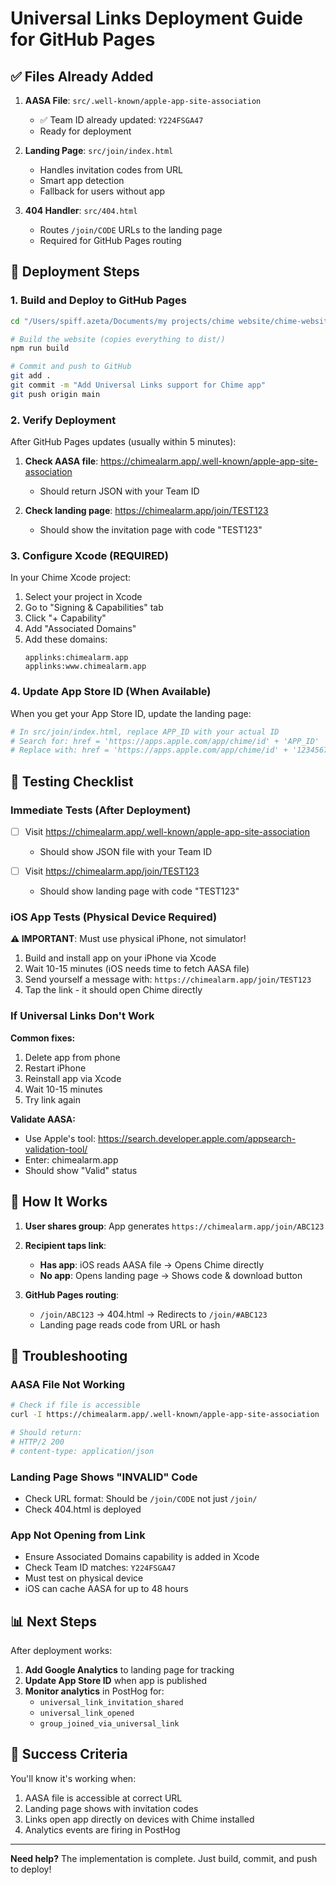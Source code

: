 # Universal Links Deployment Guide for GitHub Pages

## ✅ Files Already Added 

1. **AASA File**: `src/.well-known/apple-app-site-association`
   - ✅ Team ID already updated: `Y224FSGA47`
   - Ready for deployment

2. **Landing Page**: `src/join/index.html`
   - Handles invitation codes from URL
   - Smart app detection
   - Fallback for users without app

3. **404 Handler**: `src/404.html`
   - Routes `/join/CODE` URLs to the landing page
   - Required for GitHub Pages routing

## 🚀 Deployment Steps

### 1. Build and Deploy to GitHub Pages

```bash
cd "/Users/spiff.azeta/Documents/my projects/chime website/chime-website"

# Build the website (copies everything to dist/)
npm run build

# Commit and push to GitHub
git add .
git commit -m "Add Universal Links support for Chime app"
git push origin main
```

### 2. Verify Deployment

After GitHub Pages updates (usually within 5 minutes):

1. **Check AASA file**: https://chimealarm.app/.well-known/apple-app-site-association
   - Should return JSON with your Team ID

2. **Check landing page**: https://chimealarm.app/join/TEST123
   - Should show the invitation page with code "TEST123"

### 3. Configure Xcode (REQUIRED)

In your Chime Xcode project:

1. Select your project in Xcode
2. Go to "Signing & Capabilities" tab
3. Click "+ Capability"
4. Add "Associated Domains"
5. Add these domains:
   ```
   applinks:chimealarm.app
   applinks:www.chimealarm.app
   ```

### 4. Update App Store ID (When Available)

When you get your App Store ID, update the landing page:

```bash
# In src/join/index.html, replace APP_ID with your actual ID
# Search for: href = 'https://apps.apple.com/app/chime/id' + 'APP_ID'
# Replace with: href = 'https://apps.apple.com/app/chime/id' + '1234567890'
```

## 🧪 Testing Checklist

### Immediate Tests (After Deployment)

- [ ] Visit https://chimealarm.app/.well-known/apple-app-site-association
  - Should show JSON file with your Team ID
  
- [ ] Visit https://chimealarm.app/join/TEST123
  - Should show landing page with code "TEST123"

### iOS App Tests (Physical Device Required)

**⚠️ IMPORTANT**: Must use physical iPhone, not simulator!

1. Build and install app on your iPhone via Xcode
2. Wait 10-15 minutes (iOS needs time to fetch AASA file)
3. Send yourself a message with: `https://chimealarm.app/join/TEST123`
4. Tap the link - it should open Chime directly

### If Universal Links Don't Work

**Common fixes:**
1. Delete app from phone
2. Restart iPhone
3. Reinstall app via Xcode
4. Wait 10-15 minutes
5. Try link again

**Validate AASA:**
- Use Apple's tool: https://search.developer.apple.com/appsearch-validation-tool/
- Enter: chimealarm.app
- Should show "Valid" status

## 📱 How It Works

1. **User shares group**: App generates `https://chimealarm.app/join/ABC123`

2. **Recipient taps link**:
   - **Has app**: iOS reads AASA file → Opens Chime directly
   - **No app**: Opens landing page → Shows code & download button

3. **GitHub Pages routing**:
   - `/join/ABC123` → 404.html → Redirects to `/join/#ABC123`
   - Landing page reads code from URL or hash

## 🔧 Troubleshooting

### AASA File Not Working
```bash
# Check if file is accessible
curl -I https://chimealarm.app/.well-known/apple-app-site-association

# Should return:
# HTTP/2 200
# content-type: application/json
```

### Landing Page Shows "INVALID" Code
- Check URL format: Should be `/join/CODE` not just `/join/`
- Check 404.html is deployed

### App Not Opening from Link
- Ensure Associated Domains capability is added in Xcode
- Check Team ID matches: `Y224FSGA47`
- Must test on physical device
- iOS can cache AASA for up to 48 hours

## 📊 Next Steps

After deployment works:

1. **Add Google Analytics** to landing page for tracking
2. **Update App Store ID** when app is published
3. **Monitor analytics** in PostHog for:
   - `universal_link_invitation_shared`
   - `universal_link_opened`
   - `group_joined_via_universal_link`

## 🎉 Success Criteria

You'll know it's working when:
1. AASA file is accessible at correct URL
2. Landing page shows with invitation codes
3. Links open app directly on devices with Chime installed
4. Analytics events are firing in PostHog

---

**Need help?** The implementation is complete. Just build, commit, and push to deploy!